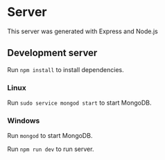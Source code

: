 # Server

This server was generated with Express and Node.js

## Development server

Run `npm install` to install dependencies.

### Linux
Run `sudo service mongod start` to start MongoDB.
### Windows
Run `mongod` to start MongoDB.

Run `npm run dev` to run server.

